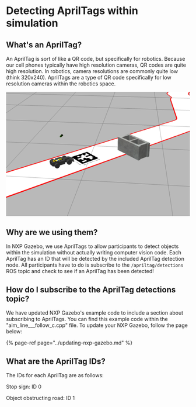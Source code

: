 # Detecting AprilTags within simulation

## What's an AprilTag?

An AprilTag is sort of like a QR code, but specifically for robotics. Because our cell phones typically have high resolution cameras, QR codes are quite high resolution. In robotics, camera resolutions are commonly quite low \(think 320x240\). AprilTags are a type of QR code specifically for low resolution cameras within the robotics space.

![Obstacle 1 in NXP Gazebo](../../.gitbook/assets/image%20%2845%29.png)

## Why are we using them?

In NXP Gazebo, we use AprilTags to allow participants to detect objects within the simulation without actually writing computer vision code. Each AprilTag has an ID that will be detected by the included AprilTag detection node. All participants have to do is subscribe to the `/apriltag/detections` ROS topic and check to see if an AprilTag has been detected!

## How do I subscribe to the AprilTag detections topic?

We have updated NXP Gazebo's example code to include a section about subscribing to AprilTags. You can find this example code within the "aim\_line_\__follow\_c.cpp" file. To update your NXP Gazebo, follow the page below:

{% page-ref page="../updating-nxp-gazebo.md" %}

## What are the AprilTag IDs?

The IDs for each AprilTag are as follows:

Stop sign: ID 0

Object obstructing road: ID 1

